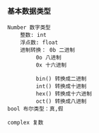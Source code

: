 ### 基本数据类型
    Number 数字类型
        整数: int
        浮点数: float
        进制转换： 0b 二进制 
             0o 八进制
             0x 十六进制

             bin() 转换成二进制
             int() 转换成十进制
             hex() 转换成十六进制
             oct() 转换成八进制
    bool 布尔类型：真,假

    complex 复数